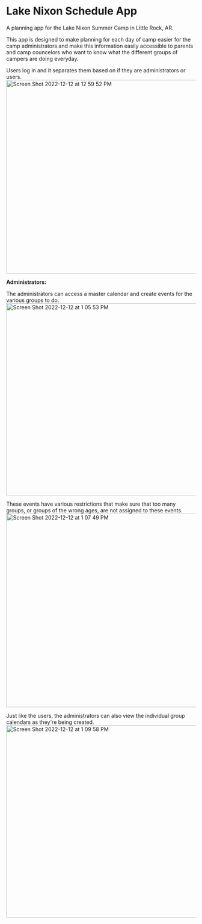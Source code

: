# Lake Nixon Schedule App

A planning app for the Lake Nixon Summer Camp in Little Rock, AR.

This app is designed to make planning for each day of camp easier for the camp administrators and make this information easily accessible to parents and camp councelors who want to know what the different groups of campers are doing everyday. 



Users log in and it separates them based on if they are administrators or users.
<img width="514" alt="Screen Shot 2022-12-12 at 12 59 52 PM" src="https://user-images.githubusercontent.com/77713520/207131602-b89446d5-947b-412f-ad11-4162ff0147dc.png">



**Administrators:**

The administrators can access a master calendar and create events for the various groups to do.
<img width="510" alt="Screen Shot 2022-12-12 at 1 05 53 PM" src="https://user-images.githubusercontent.com/77713520/207132408-38d7ef02-415d-42a5-9212-18001889834a.png">

These events have various restrictions that make sure that too many groups, or groups of the wrong ages, are not assigned to these events.
<img width="514" alt="Screen Shot 2022-12-12 at 1 07 49 PM" src="https://user-images.githubusercontent.com/77713520/207132727-baf9ad26-dcac-4b34-a5b9-4b7ddd512f5f.png">

Just like the users, the administrators can also view the individual group calendars as they're being created.
<img width="511" alt="Screen Shot 2022-12-12 at 1 09 58 PM" src="https://user-images.githubusercontent.com/77713520/207133124-80639735-82e7-46d3-a04d-56d6555ececb.png">

